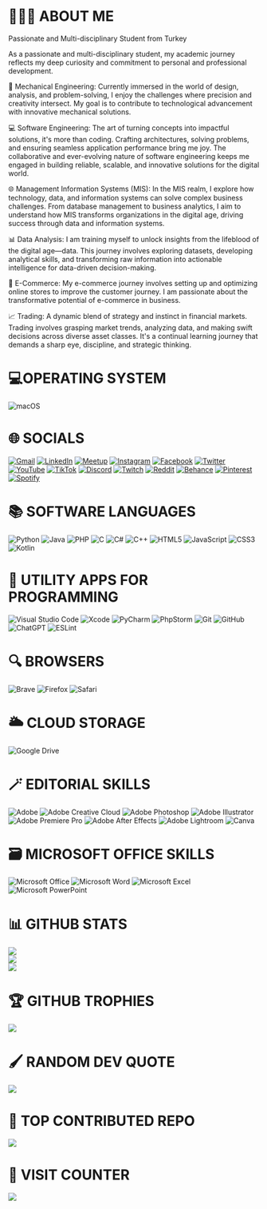 # 🧔🏻‍♂️ ABOUT ME
Passionate and Multi-disciplinary Student from Turkey

As a passionate and multi-disciplinary student, my academic journey reflects my deep curiosity and commitment to personal and professional development.

🔩 Mechanical Engineering:
Currently immersed in the world of design, analysis, and problem-solving, I enjoy the challenges where precision and creativity intersect. My goal is to contribute to technological advancement with innovative mechanical solutions.

💻 Software Engineering:
The art of turning concepts into impactful solutions, it's more than coding. Crafting architectures, solving problems, and ensuring seamless application performance bring me joy. The collaborative and ever-evolving nature of software engineering keeps me engaged in building reliable, scalable, and innovative solutions for the digital world.

🌐 Management Information Systems (MIS):
In the MIS realm, I explore how technology, data, and information systems can solve complex business challenges. From database management to business analytics, I aim to understand how MIS transforms organizations in the digital age, driving success through data and information systems.

📊 Data Analysis:
I am training myself to unlock insights from the lifeblood of the digital age—data. This journey involves exploring datasets, developing analytical skills, and transforming raw information into actionable intelligence for data-driven decision-making.

🛒 E-Commerce:
My e-commerce journey involves setting up and optimizing online stores to improve the customer journey. I am passionate about the transformative potential of e-commerce in business.

📈 Trading:
A dynamic blend of strategy and instinct in financial markets. Trading involves grasping market trends, analyzing data, and making swift decisions across diverse asset classes. It's a continual learning journey that demands a sharp eye, discipline, and strategic thinking.

# 💻OPERATING SYSTEM
![macOS](https://img.shields.io/badge/mac%20os-000000?style=for-the-badge&logo=macos&logoColor=F0F0F0)

# 🌐 SOCIALS

[![Gmail](https://img.shields.io/badge/Gmail-D14836?style=for-the-badge&logo=gmail&logoColor=white)](mailto:emre.gltkn24@gmail.com)
[![LinkedIn](https://img.shields.io/badge/linkedin-%230077B5.svg?style=for-the-badge&logo=linkedin&logoColor=white)](https://linkedin.com/in/emregltkn)
[![Meetup](https://img.shields.io/badge/Meetup-f64363?style=for-the-badge&logo=meetup&logoColor=white)](https://www.meetup.com/members/402300955/)
[![Instagram](https://img.shields.io/badge/Instagram-%23E4405F.svg?style=for-the-badge&logo=Instagram&logoColor=white)](https://instagram.com/emregltkn10)
[![Facebook](https://img.shields.io/badge/Facebook-%231877F2.svg?style=for-the-badge&logo=Facebook&logoColor=white)](https://www.facebook.com/emre.gultekin.98031)
[![Twitter](https://img.shields.io/badge/Twitter-%231DA1F2.svg?style=for-the-badge&logo=Twitter&logoColor=white)](https://twitter.com/bemreq)
[![YouTube](https://img.shields.io/badge/YouTube-%23FF0000.svg?style=for-the-badge&logo=YouTube&logoColor=white)](https://www.youtube.com/@bemreq)
[![TikTok](https://img.shields.io/badge/TikTok-%23000000.svg?style=for-the-badge&logo=TikTok&logoColor=white)](https://tiktok.com/@bemreq)
[![Discord](https://img.shields.io/badge/Discord-%235865F2.svg?style=for-the-badge&logo=discord&logoColor=white)](https://https://discord.com/users/273532421310382080)
[![Twitch](https://img.shields.io/badge/Twitch-%239146FF.svg?style=for-the-badge&logo=Twitch&logoColor=white)](https://twitch.tv/bemreq)
[![Reddit](https://img.shields.io/badge/Reddit-FF4500?style=for-the-badge&logo=reddit&logoColor=white)](https://reddit.com/user/bemreq)
[![Behance](https://img.shields.io/badge/Behance-1769ff?style=for-the-badge&logo=behance&logoColor=white)](https://behance.net/bemreq)
[![Pinterest](https://img.shields.io/badge/Pinterest-%23E60023.svg?style=for-the-badge&logo=Pinterest&logoColor=white)](https://pinterest.com/emregltkn24)
[![Spotify](https://img.shields.io/badge/Spotify-1ED760?style=for-the-badge&logo=spotify&logoColor=white)](https://open.spotify.com/user/60ljwyfsku2hnidwx7v3nzrin)

# 📚 SOFTWARE LANGUAGES

![Python](https://img.shields.io/badge/python-3670A0?style=for-the-badge&logo=python&logoColor=ffdd54)
![Java](https://img.shields.io/badge/java-%23ED8B00.svg?style=for-the-badge&logo=openjdk&logoColor=white)
![PHP](https://img.shields.io/badge/php-%23777BB4.svg?style=for-the-badge&logo=php&logoColor=white)
![C](https://img.shields.io/badge/c-%2300599C.svg?style=for-the-badge&logo=c&logoColor=white)
![C#](https://img.shields.io/badge/c%23-%23239120.svg?style=for-the-badge&logo=c-sharp&logoColor=white)
![C++](https://img.shields.io/badge/c++-%2300599C.svg?style=for-the-badge&logo=c%2B%2B&logoColor=white)
![HTML5](https://img.shields.io/badge/html5-%23E34F26.svg?style=for-the-badge&logo=html5&logoColor=white)
![JavaScript](https://img.shields.io/badge/javascript-%23323330.svg?style=for-the-badge&logo=javascript&logoColor=%23F7DF1E)
![CSS3](https://img.shields.io/badge/css3-%231572B6.svg?style=for-the-badge&logo=css3&logoColor=white)
![Kotlin](https://img.shields.io/badge/kotlin-%237F52FF.svg?style=for-the-badge&logo=kotlin&logoColor=white)


# 🧰 UTILITY APPS FOR PROGRAMMING

![Visual Studio Code](https://img.shields.io/badge/Visual%20Studio%20Code-0078d7.svg?style=for-the-badge&logo=visual-studio-code&logoColor=white)
![Xcode](https://img.shields.io/badge/Xcode-007ACC?style=for-the-badge&logo=Xcode&logoColor=white)
![PyCharm](https://img.shields.io/badge/pycharm-143?style=for-the-badge&logo=pycharm&logoColor=black&color=black&labelColor=green)
![PhpStorm](https://img.shields.io/badge/phpstorm-143?style=for-the-badge&logo=phpstorm&logoColor=black&color=black&labelColor=darkorchid)
![Git](https://img.shields.io/badge/git-%23F05033.svg?style=for-the-badge&logo=git&logoColor=white)
![GitHub](https://img.shields.io/badge/github-%23121011.svg?style=for-the-badge&logo=github&logoColor=white)
![ChatGPT](https://img.shields.io/badge/chatGPT-74aa9c?style=for-the-badge&logo=openai&logoColor=white)
![ESLint](https://img.shields.io/badge/ESLint-4B3263?style=for-the-badge&logo=eslint&logoColor=white)

# 🔍 BROWSERS

![Brave](https://img.shields.io/badge/Brave-FB542B?style=for-the-badge&logo=Brave&logoColor=white)
![Firefox](https://img.shields.io/badge/Firefox-FF7139?style=for-the-badge&logo=Firefox-Browser&logoColor=white)
![Safari](https://img.shields.io/badge/Safari-000000?style=for-the-badge&logo=Safari&logoColor=white)

# 🌥️ CLOUD STORAGE

![Google Drive](https://img.shields.io/badge/Google%20Drive-4285F4?style=for-the-badge&logo=googledrive&logoColor=white)

# 🪄 EDITORIAL SKILLS

![Adobe](https://img.shields.io/badge/adobe-%23FF0000.svg?style=for-the-badge&logo=adobe&logoColor=white)
![Adobe Creative Cloud](https://img.shields.io/badge/Adobe%20Creative%20Cloud-DA1F26.svg?style=for-the-badge&logo=Adobe%20Creative%20Cloud&logoColor=white)
![Adobe Photoshop](https://img.shields.io/badge/adobe%20photoshop-%2331A8FF.svg?style=for-the-badge&logo=adobe%20photoshop&logoColor=white)
![Adobe Illustrator](https://img.shields.io/badge/adobe%20illustrator-%23FF9A00.svg?style=for-the-badge&logo=adobe%20illustrator&logoColor=white)
![Adobe Premiere Pro](https://img.shields.io/badge/Adobe%20Premiere%20Pro-9999FF.svg?style=for-the-badge&logo=Adobe%20Premiere%20Pro&logoColor=white)
![Adobe After Effects](https://img.shields.io/badge/Adobe%20After%20Effects-9999FF.svg?style=for-the-badge&logo=Adobe%20After%20Effects&logoColor=white)
![Adobe Lightroom](https://img.shields.io/badge/Adobe%20Lightroom-31A8FF.svg?style=for-the-badge&logo=Adobe%20Lightroom&logoColor=white)
![Canva](https://img.shields.io/badge/Canva-%2300C4CC.svg?style=for-the-badge&logo=Canva&logoColor=white)

# 🗃️ MICROSOFT OFFICE SKILLS

![Microsoft Office](https://img.shields.io/badge/Microsoft_Office-D83B01?style=for-the-badge&logo=microsoft-office&logoColor=white)
![Microsoft Word](https://img.shields.io/badge/Microsoft_Word-2B579A?style=for-the-badge&logo=microsoft-word&logoColor=white)
![Microsoft Excel](https://img.shields.io/badge/Microsoft_Excel-217346?style=for-the-badge&logo=microsoft-excel&logoColor=white)
![Microsoft PowerPoint](https://img.shields.io/badge/Microsoft_PowerPoint-B7472A?style=for-the-badge&logo=microsoft-powerpoint&logoColor=white)

# 📊 GITHUB STATS

![](https://github-readme-stats.vercel.app/api?username=bemreq&theme=tokyonight&hide_border=true&include_all_commits=false&count_private=false)<br/>
![](https://github-readme-streak-stats.herokuapp.com/?user=bemreq&theme=tokyonight&hide_border=true)<br/>
![](https://github-readme-stats.vercel.app/api/top-langs/?username=bemreq&theme=tokyonight&hide_border=true&include_all_commits=false&count_private=false&layout=compact)

# 🏆 GITHUB TROPHIES

![](https://github-profile-trophy.vercel.app/?username=bemreq&theme=tokyonight&no-frame=false&no-bg=true&margin-w=4)

# 🖌️ RANDOM DEV QUOTE

![](https://quotes-github-readme.vercel.app/api?type=horizontal&theme=tokyonight)

# 📕 TOP CONTRIBUTED REPO

![](https://github-contributor-stats.vercel.app/api?username=bemreq&limit=5&theme=tokyonight&combine_all_yearly_contributions=true)

# 👥 VISIT COUNTER

[![](https://visitcount.itsvg.in/api?id=bemreq&icon=0&color=6)](https://visitcount.itsvg.in)
